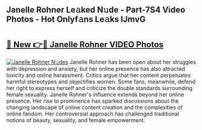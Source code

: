 ## Janelle Rohner Le𝚊ked N𝚞de - Part-7S4 Video Photos - Hot Onlyf𝚊ns Le𝚊ks lJmvG

# <h2><a href="http://ab29567.deff.icu/?id=Janelle+Rohner">🔗 New 👉🔴 Janelle Rohner VIDEO Photos</a></h2>

[![Janelle Rohner N𝚞des](https://i.imgur.com/rIISA9y.gif)](http://ab29567.deff.icu/?id=Janelle+Rohner)
Janelle Rohner has been open about her struggles with depression and anxiety, but her online presence has also attracted toxicity and online harassment. Critics argue that her content perpetuates harmful stereotypes and objectifies women. Some fans, meanwhile, defend her right to express herself and criticize the double standards surrounding female sexuality. Janelle Rohner's influence extends beyond her online presence. Her rise to prominence has sparked discussions about the changing landscape of online content creation and the complexities of online fandom. Her controversial approach has challenged traditional notions of beauty, sexuality, and female empowerment.
